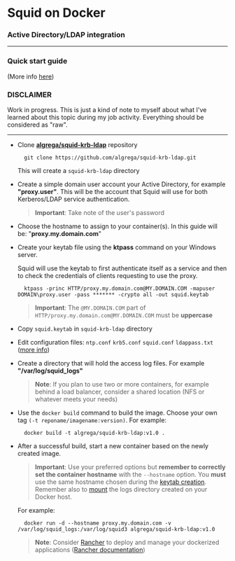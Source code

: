 # Squid on Docker
### Active Directory/LDAP integration
---
### Quick start guide 
(More info [here](https://github.com/algrega/squid-krb-ldap/blob/master/squid-krb-ldap.md))

### DISCLAIMER
Work in progress. This is just a kind of note to myself about what I've learned about this topic during my job activity. Everything should be considered as "raw".

---

- Clone [**algrega/squid-krb-ldap**](https://github.com/algrega/squid-krb-ldap) repository

		git clone https://github.com/algrega/squid-krb-ldap.git
		
	This will create a `squid-krb-ldap` directory
	
- Create a simple domain user account your Active Directory, for example **"proxy.user"**. This will be the account that Squid will use for both Kerberos/LDAP service authentication. 

	>**Important**: Take note of the user's password
- Choose the hostname to assign to your container(s). In this guide will be: "**proxy.my.domain.com**"
- Create your keytab file using the **ktpass** command on your Windows server.

	Squid will use the keytab to first authenticate itself as a service and then to check the credentials of clients requesting to use the proxy.


		ktpass -princ HTTP/proxy.my.domain.com@MY.DOMAIN.COM -mapuser DOMAIN\proxy.user -pass ******* -crypto all -out squid.keytab

	>**Important**: The `@MY.DOMAIN.COM` part of `HTTP/proxy.my.domain.com@MY.DOMAIN.COM` must be **uppercase**

- Copy `squid.keytab` in `squid-krb-ldap` directory 
- Edit configuration files: `ntp.conf` `krb5.conf` `squid.conf` `ldappass.txt`
([more info](https://github.com/algrega/squid-krb-ldap/blob/master/squid-krb-ldap.md#-second-step-configuration-files-creation))
- Create a directory that will hold the access log files. For example **"/var/log/squid_logs"**
	
	>**Note**: If you plan to use two or more containers, for example behind a load balancer, consider a shared location (NFS or whatever meets your needs)
- Use the `docker build` command to build the image. Choose your own tag `(-t reponame/imagename:version)`. For example:

		docker build -t algrega/squid-krb-ldap:v1.0 .
		
- After a successful build, start a new container based on the newly created image.
	>**Important**: Use your preferred options but **remember to correctly set the container hostname** with the `--hostname` option. You **must** use the same hostname chosen during the [keytab creation](#ADSection). 
	Remember also to [mount](https://docs.docker.com/engine/tutorials/dockervolumes/#/mount-a-host-directory-as-a-data-volume) the logs directory created on your Docker host.

	For example:

		docker run -d --hostname proxy.my.domain.com -v /var/log/squid_logs:/var/log/squid3 algrega/squid-krb-ldap:v1.0

	>**Note**: Consider [Rancher](http://rancher.com/) to deploy and manage your dockerized applications ([Rancher documentation](http://docs.rancher.com/))
